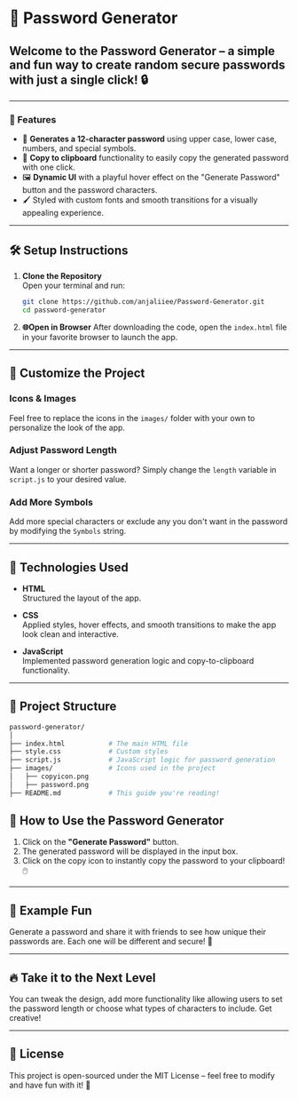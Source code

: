 # 🔐 Password Generator

## Welcome to the **Password Generator** – a simple and fun way to create random secure passwords with just a single click! 🔒

---

### 🚀 Features

- 🔢 **Generates a 12-character password** using upper case, lower case, numbers, and special symbols.
- 💾 **Copy to clipboard** functionality to easily copy the generated password with one click.
- 🖼️ **Dynamic UI** with a playful hover effect on the "Generate Password" button and the password characters.
- 🖌️ Styled with custom fonts and smooth transitions for a visually appealing experience.

---

## 🛠️ Setup Instructions

1. **Clone the Repository**  
   Open your terminal and run:
   ```bash
   git clone https://github.com/anjaliiee/Password-Generator.git
   cd password-generator
   ```
2. **🌐Open in Browser**
After downloading the code, open the `index.html` file in your favorite browser to launch the app.

---

## 🎨 Customize the Project

### Icons & Images
Feel free to replace the icons in the `images/` folder with your own to personalize the look of the app.

### Adjust Password Length
Want a longer or shorter password? Simply change the `length` variable in `script.js` to your desired value.

### Add More Symbols
Add more special characters or exclude any you don't want in the password by modifying the `Symbols` string.

---

## 🔧 Technologies Used

- **HTML**  
  Structured the layout of the app.

- **CSS**  
  Applied styles, hover effects, and smooth transitions to make the app look clean and interactive.

- **JavaScript**  
  Implemented password generation logic and copy-to-clipboard functionality.

---

## 📂 Project Structure

```bash
password-generator/
│
├── index.html           # The main HTML file
├── style.css            # Custom styles
├── script.js            # JavaScript logic for password generation
├── images/              # Icons used in the project
│   ├── copyicon.png
│   ├── password.png
├── README.md            # This guide you're reading!
```
## 🚀 How to Use the Password Generator

1. Click on the **"Generate Password"** button.
2. The generated password will be displayed in the input box.
3. Click on the copy icon to instantly copy the password to your clipboard! 🖱️

---

## 🎉 Example Fun

Generate a password and share it with friends to see how unique their passwords are. Each one will be different and secure! 🔑

---

## 🔥 Take it to the Next Level

You can tweak the design, add more functionality like allowing users to set the password length or choose what types of characters to include. Get creative!

---

## 📄 License

This project is open-sourced under the MIT License – feel free to modify and have fun with it! 🎉
